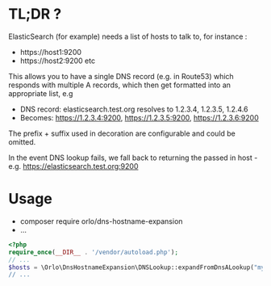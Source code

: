 # TL;DR ?

ElasticSearch (for example) needs a list of hosts to talk to, for instance : 

 * https://host1:9200
 * https://host2:9200 etc


This allows you to have a single DNS record (e.g. in Route53) which responds with multiple A records, which then get formatted into an appropriate list, e.g

 * DNS record: elasticsearch.test.org resolves to 1.2.3.4, 1.2.3.5, 1.2.4.6
 * Becomes: https://1.2.3.4:9200, https://1.2.3.5:9200, https://1.2.3.6:9200

The prefix + suffix used in decoration are configurable and could be omitted.


In the event DNS lookup fails, we fall back to returning the passed in host - e.g. https://elasticsearch.test.org:9200

# Usage

 * composer require orlo/dns-hostname-expansion
 * ...
```php
<?php 
require_once(__DIR__ . '/vendor/autoload.php');
// ... 
$hosts = \Orlo\DnsHostnameExpansion\DNSLookup::expandFromDnsALookup("my.host.name", "https://", "9200);
// ...

```
